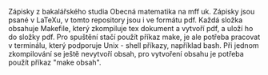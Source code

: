 Zápisky z bakalářského studia Obecná matematika na mff uk. 
Zápisky jsou psané v LaTeXu, v tomto repository jsou i ve formátu pdf. 
Každá složka obsahuje Makefile, který zkompiluje tex dokument a vytvoří pdf, a uloží ho do složky pdf. Pro spuštění stačí použít příkaz make, je ale potřeba pracovat v terminálu, který podporuje Unix - shell příkazy, například bash.
Při jednom zkompilování se ještě nevytvoří obsah, pro vytvoření obsahu je potřeba použít příkaz "make obsah".
